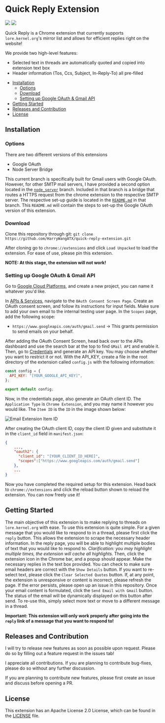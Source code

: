 # Quick Reply Extension

<img src="https://i.imgur.com/uCzwy3s.png" heigth="20" width="auto" />
<img src="https://i.imgur.com/uOKVVUI.png" />

Quick Reply is a Chrome extension that currently supports `lore.kernel.org`'s mirror list and allows for efficient replies right on the website!

We provide two high-level features:
- Selected text in threads are automatically quoted and copied into extension text box
- Header information (Tos, Ccs, Subject, In-Reply-To) all pre-filled


<!-- toc -->

- [Installation](https://github.com/HarryWangATX/quick-reply-extension/tree/main#installation)
    - [Options](https://github.com/HarryWangATX/quick-reply-extension/tree/main#options)
    - [Download](https://github.com/HarryWangATX/quick-reply-extension/tree/main#download)
    - [Setting up Google OAuth & Gmail API](https://github.com/HarryWangATX/quick-reply-extension/tree/main#setting-up-google-oauth--gmail-api)
- [Getting Started](https://github.com/HarryWangATX/quick-reply-extension/tree/main#getting-started)
- [Releases and Contribution](https://github.com/HarryWangATX/quick-reply-extension/tree/main#releases-and-contribution)
- [License](https://github.com/HarryWangATX/quick-reply-extension/tree/main#releases-and-contribution)

<!-- tocstop -->


## Installation

### Options

There are two different versions of this extensions
- Google OAuth
- Node Server Bridge

This current branch is specifically built for Gmail users with Google OAuth. However, for other SMTP mail servers, I have provided a second option located in the [`node_server`](https://github.com/HarryWangATX/quick-reply-extension/tree/node_server) branch. Included in that branch is a bridge that routes a HTTPS request from the chrome extension to the respective SMTP server. The respective set-up guide is located in the [`README.md`](https://github.com/HarryWangATX/quick-reply-extension/tree/node_server#readme) in that branch. This `README.md` will contain the steps to set-up the Google OAuth version of this extension.

### Download

Clone this repository through git: `git clone https://github.com/HarryWangATX/quick-reply-extension.git`

After cloning go to `chrome://extensions` and click `Load Unpacked` to load the extension. For ease of use, please pin this extension. 

**NOTE: At this stage, the extension will not work!**

### Setting up Google OAuth & Gmail API

Go to [Google Cloud Platforms](https://console.cloud.google.com/), and create a new project, you can name it whatever you'd like.

In [APIs & Services](https://console.cloud.google.com/apis/dashboard), navigate to the `OAuth Consent Screen Page`. Create an OAuth consent screen, and follow its instructions for input fields. Make sure to add your own email to the internal testing user page. In the `Scopes` page, add the following scope:

- `https://www.googleapis.com/auth/gmail.send` → This grants permission to send emails on your behalf.

After adding the OAuth Consent Screen, head back over to the APIs dashboard and use the search bar at the top to find `GMail API` and enable it. Then, go to [Credentials](https://console.cloud.google.com/apis/credentials) and generate an API key. You may choose whether you want to restrict it or not. With the API_KEY, create a file in the root directory of the extension called `config.js` with the following information:

```js
const config = {
  API_KEY: "[YOUR_GOOGLE_API_KEY]",
};

export default config;
```
Now, in the credentials page, also generate an OAuth client ID. The `Application Type` is `Chrome Extension`, and you may name it however you would like. The `Item ID` is the `ID` in the image shown below:

![Email Extension Item ID](https://i.imgur.com/tYfk2OP.png)

After creating the OAuth client ID, copy the client ID given and substitute it in the `client_id` field in `manifest.json`:

```json
{
    ...,
    "oauth2": {
      "client_id": "[YOUR_CLIENT_ID_HERE]",
      "scopes":["https://www.googleapis.com/auth/gmail.send"]
    },
    ...
}
```

Now you have completed the required setup for this extension. Head back to `chrome://extensions` and click the reload button shown to reload the extension. You can now freely use it!

## Getting Started

The main objective of this extension is to make replying to threads on `lore.kernel.org` with ease. To use this extension is quite simple. For a given message that you would like to respond to in a thread, please first click the `reply` button. This allows the extension to scrape the necessary header information. In the reply page, you will be able to highlight multiple bodies of text that you would like to respond to. *Clarification: you may highlight multiple times, the extension will cache all highlights.* Then, click the extension icon in the Chrome bar, and a popup should appear. Make the necessary replies in the text box provided. You can check to make sure email headers are correct with the `Show Details` button. If you want to re-select text, please click the `Clear Selected Quotes` button. If, at any point, the extension is unresponsive or content is incorrect, please refresh the page. If the error persists, please open up an issue in this repository. Once your email content is formulated, click the `Send Email with Gmail` button. The status of the email will be dynamically displayed on this button after send. To re-use this, simply select more text or move to a different message in a thread.

**Important: This extension will only work properly after going into the `reply` link of a message that you want to respond to!**

## Releases and Contribution

I will try to release new features as soon as possible upon request. Please do so by filling out a feature request in the issues tab!

I appreciate all contributions. If you are planning to contribute bug-fixes, please do so without any further discussion.

If you are planning to contribute new features, please first create an issue and discuss before opening a PR.

## License

This extension has an Apache License 2.0 License, which can be found in the [LICENSE](https://github.com/HarryWangATX/quick-reply-extension/blob/main/LICENSE) file.


